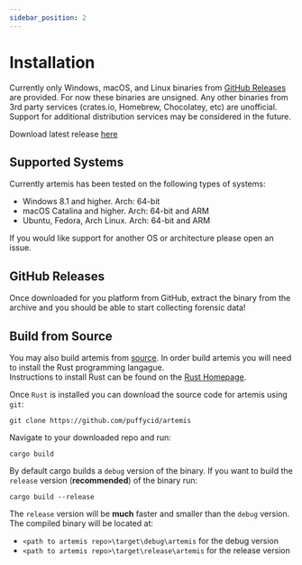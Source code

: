```yaml
---
sidebar_position: 2
---
```


# Installation

Currently only Windows, macOS, and Linux binaries from
[GitHub Releases](https://github.com/puffyCid/artemis/releases) are provided.
For now these binaries are unsigned. Any other binaries from 3rd party services
(crates.io, Homebrew, Chocolatey, etc) are unofficial. Support for additional
distribution services may be considered in the future.

Download latest release [here](https://github.com/puffyCid/artemis/releases)

## Supported Systems

Currently artemis has been tested on the following types of systems:

- Windows 8.1 and higher. Arch: 64-bit
- macOS Catalina and higher. Arch: 64-bit and ARM
- Ubuntu, Fedora, Arch Linux. Arch: 64-bit and ARM

If you would like support for another OS or architecture please open an issue.

## GitHub Releases

Once downloaded for you platform from GitHub, extract the binary from the
archive and you should be able to start collecting forensic data!

## Build from Source

You may also build artemis from [source](https://github.com/puffycid/artemis).
In order build artemis you will need to install the Rust programming langague.\
Instructions to install Rust can be found on the
[Rust Homepage](https://www.rust-lang.org/).

Once `Rust` is installed you can download the source code for artemis using
`git`:

```
git clone https://github.com/puffycid/artemis
```

Navigate to your downloaded repo and run:

```
cargo build
```

By default cargo builds a `debug` version of the binary. If you want to build
the `release` version (**recommended**) of the binary run:

```
cargo build --release
```

The `release` version will be **much** faster and smaller than the `debug`
version. The compiled binary will be located at:

- `<path to artemis repo>\target\debug\artemis` for the debug version
- `<path to artemis repo>\target\release\artemis` for the release version
